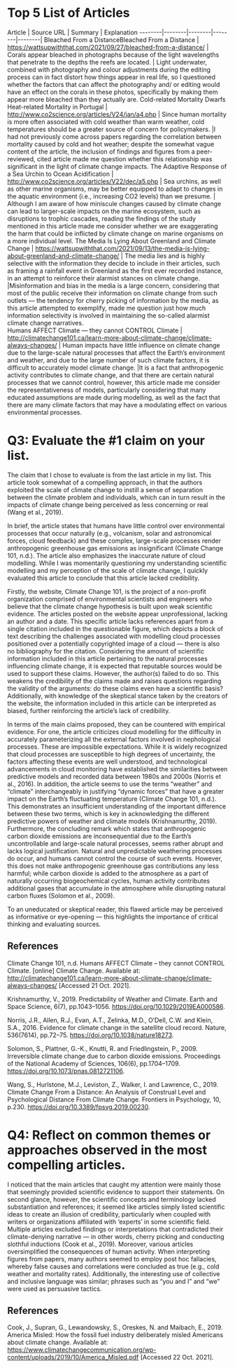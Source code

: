 
# Top 5 List of Articles #

Article | Source URL | Summary | Explanation
--------|--------|--------|--------|--------|
Bleached From a DistanceBleached From a Distance | https://wattsupwiththat.com/2021/09/27/bleached-from-a-distance/ | Corals appear bleached in photographs because of the light wavelengths that penetrate to the depths the reefs are located. | Light underwater, combined with photography and colour adjustments during the editing process can in fact distort how things appear in real life, so I questioned whether the factors that can affect the photography and/ or editing would have an effect on the corals in these photos, specifically by making them appear more bleached than they actually are. 
Cold-related Mortality Dwarfs Heat-related Mortality in Portugal | http://www.co2science.org/articles/V24/jan/a4.php | Since human mortality is more often associated with cold weather than warm weather, cold temperatures should be a greater source of concern for policymakers. |I had not previously come across papers regarding the correlation between mortality caused by cold and hot weather; despite the somewhat vague content of the article, the inclusion of findings and figures from a peer-reviewed, cited article made me question whether this relationship was significant in the light of climate change impacts. 
The Adaptive Response of a Sea Urchin to Ocean Acidification | http://www.co2science.org/articles/V22/dec/a5.php | Sea urchins, as well as other marine organisms, may be better equipped to adapt to changes in the aquatic environment (i.e., increasing CO2 levels) than we presume. | Although I am aware of how miniscule changes caused by climate change can lead to larger-scale impacts on the marine ecosystem, such as disruptions to trophic cascades, reading the findings of the study mentioned in this article made me consider whether we are exaggerating the harm that could be inflicted by climate change on marine organisms on a more individual level.
The Media Is Lying About Greenland and Climate Change | https://wattsupwiththat.com/2021/09/13/the-media-is-lying-about-greenland-and-climate-change/  | The media lies and is highly selective with the information they decide to include in their articles, such as framing a rainfall event in Greenland as the first ever recorded instance, in an attempt to reinforce their alarmist stances on climate change. |Misinformation and bias in the media is a large concern, considering that most of the public receive their information on climate change from such outlets — the tendency for cherry picking of information by the media, as this article attempted to exemplify, made me question just how much information selectivity is involved in maintaining the so-called alarmist climate change narratives.  
Humans AFFECT Climate — they cannot CONTROL Climate | http://climatechange101.ca/learn-more-about-climate-change/climate-always-changes/ | Human impacts have little influence on climate change due to the large-scale natural processes that affect the Earth’s environment and weather, and due to the large number of such climate factors, it is difficult to accurately model climate change. |It is a fact that anthropogenic activity contributes to climate change, and that there are certain natural processes that we cannot control, however, this article made me consider the representativeness of models, particularly considering that many educated assumptions are made during modelling, as well as the fact that there are many climate factors that may have a modulating effect on various environmental processes. 

# Q3: Evaluate the #1 claim on your list. #

The claim that I chose to evaluate is from the last article in my list. This article took somewhat of a compelling approach, in that the authors exploited the scale of climate change to instill a sense of separation between the climate problem and individuals, which can in turn result in the impacts of climate change being perceived as less concerning or real (Wang et al., 2019). 

In brief, the article states that humans have little control over environmental processes that occur naturally (e.g., volcanism, solar and astronomical forces, cloud feedback) and these complex, large-scale processes render anthropogenic greenhouse gas emissions as insignificant (Climate Change 101, n.d.). The article also emphasizes the inaccurate nature of cloud modelling. While I was momentarily questioning my understanding scientific modelling and my perception of the scale of climate change, I quickly evaluated this article to conclude that this article lacked credibility.

Firstly, the website, Climate Change 101, is the project of a non-profit organization comprised of environmental scientists and engineers who believe that the climate change hypothesis is built upon weak scientific evidence. The articles posted on the website appear unprofessional, lacking an author and a date. This specific article lacks references apart from a single citation included in the questionable figure, which depicts a block of text describing the challenges associated with modelling cloud processes positioned over a potentially copyrighted image of a cloud — there is also no bibliography for the citation. Considering the amount of scientific information included in this article pertaining to the natural processes influencing climate change, it is expected that reputable sources would be used to support these claims. However, the author(s) failed to do so. This weakens the credibility of the claims made and raises questions regarding the validity of the arguments: do these claims even have a scientific basis? Additionally, with knowledge of the skeptical stance taken by the creators of the website, the information included in this article can be interpreted as biased, further reinforcing the article’s lack of credibility.

In terms of the main claims proposed, they can be countered with empirical evidence. For one, the article criticizes cloud modelling for the difficulty in accurately parameterizing all the external factors involved in nephological processes. These are impossible expectations. While it is widely recognized that cloud processes are susceptible to high degrees of uncertainty, the factors affecting these events are well understood, and technological advancements in cloud monitoring have established the similarities between predictive models and recorded data between 1980s and 2000s (Norris et al., 2016). In addition, the article seems to use the terms “weather” and “climate” interchangeably in justifying “dynamic forces” that have a greater impact on the Earth’s fluctuating temperature (Climate Change 101, n.d.). This demonstrates an insufficient understanding of the important difference between these two terms, which is key in acknowledging the different predictive powers of weather and climate models (Krishnamurthy, 2019). Furthermore, the concluding remark which states that anthropogenic carbon dioxide emissions are inconsequential due to the Earth’s uncontrollable and large-scale natural processes, seems rather abrupt and lacks logical justification. Natural and unpredictable weathering processes do occur, and humans cannot control the course of such events. However, this does not make anthropogenic greenhouse gas contributions any less harmful; while carbon dioxide is added to the atmosphere as a part of naturally occurring biogeochemical cycles, human activity contributes additional gases that accumulate in the atmosphere while disrupting natural carbon fluxes (Solomon et al., 2009). 

To an uneducated or skeptical reader, this flawed article may be perceived as informative or eye-opening — this highlights the importance of critical thinking and evaluating sources. 
  
## References ##

Climate Change 101, n.d. Humans AFFECT Climate – they cannot CONTROL Climate. [online] Climate Change. Available at: <http://climatechange101.ca/learn-more-about-climate-change/climate-always-changes/> [Accessed 21 Oct. 2021].

Krishnamurthy, V., 2019. Predictability of Weather and Climate. Earth and Space Science, 6(7), pp.1043–1056. https://doi.org/10.1029/2019EA000586.

Norris, J.R., Allen, R.J., Evan, A.T., Zelinka, M.D., O’Dell, C.W. and Klein, S.A., 2016. Evidence for climate change in the satellite cloud record. Nature, 536(7614), pp.72–75. https://doi.org/10.1038/nature18273.

Solomon, S., Plattner, G.-K., Knutti, R. and Friedlingstein, P., 2009. Irreversible climate change due to carbon dioxide emissions. Proceedings of the National Academy of Sciences, 106(6), pp.1704–1709. https://doi.org/10.1073/pnas.0812721106.

Wang, S., Hurlstone, M.J., Leviston, Z., Walker, I. and Lawrence, C., 2019. Climate Change From a Distance: An Analysis of Construal Level and Psychological Distance From Climate Change. Frontiers in Psychology, 10, p.230. https://doi.org/10.3389/fpsyg.2019.00230.

# Q4: Reflect on common themes or approaches observed in the most compelling articles. #

I noticed that the main articles that caught my attention were mainly those that seemingly provided scientific evidence to support their statements. On second glance, however, the scientific concepts and terminology lacked substantiation and references; it seemed like articles simply listed scientific ideas to create an illusion of credibility, particularly when coupled with writers or organizations affiliated with ‘experts’ in some scientific field. Multiple articles excluded findings or interpretations that contradicted their climate-denying narrative — in other words, cherry picking and conducting slothful inductions (Cook et al., 2019). Moreover, various articles oversimplified the consequences of human activity. When interpreting figures from papers, many authors seemed to employ post hoc fallacies, whereby false causes and correlations were concluded as true (e.g., cold weather and mortality rates). Additionally, the interesting use of collective and inclusive language was similar; phrases such as “you and I” and “we” were used as persuasive tactics.

## References ##

Cook, J., Supran, G., Lewandowsky, S., Oreskes, N. and Maibach, E., 2019. America Misled: How the fossil fuel industry deliberately misled Americans about climate change. Available at: <https://www.climatechangecommunication.org/wp-content/uploads/2019/10/America_Misled.pdf> [Accessed 22 Oct. 2021].
